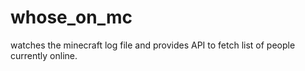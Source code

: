 # whose_on_mc
watches the minecraft log file and provides API to fetch list of people currently online.
